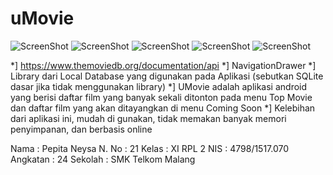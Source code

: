 # uMovie

![ScreenShot](https://github.com/pepitan/uMovie/blob/master/Screenshot_2017-06-13-11-57-37%5B1%5D.png)
![ScreenShot](https://github.com/pepitan/uMovie/blob/master/Screenshot_2017-06-13-11-57-42%5B1%5D.png)
![ScreenShot](https://github.com/pepitan/uMovie/blob/master/Screenshot_2017-06-13-11-57-49%5B1%5D.png)
![ScreenShot](https://github.com/pepitan/uMovie/blob/master/Screenshot_2017-06-13-11-58-25%5B1%5D.png)
![ScreenShot](https://github.com/pepitan/uMovie/blob/master/Screenshot_2017-06-13-11-58-32%5B1%5D.png)

*] https://www.themoviedb.org/documentation/api
*] NavigationDrawer
*] Library dari Local Database yang digunakan pada Aplikasi (sebutkan SQLite dasar jika tidak menggunakan library)
*] UMovie adalah aplikasi android yang berisi daftar film yang banyak sekali ditonton pada menu 
Top Movie dan daftar film yang akan ditayangkan di menu Coming Soon
*] Kelebihan dari aplikasi ini, mudah di gunakan, tidak memakan banyak memori penyimpanan, dan berbasis online

Nama : Pepita Neysa N.
No : 21
Kelas : XI RPL 2
NIS : 4798/1517.070
Angkatan : 24
Sekolah : SMK Telkom Malang
